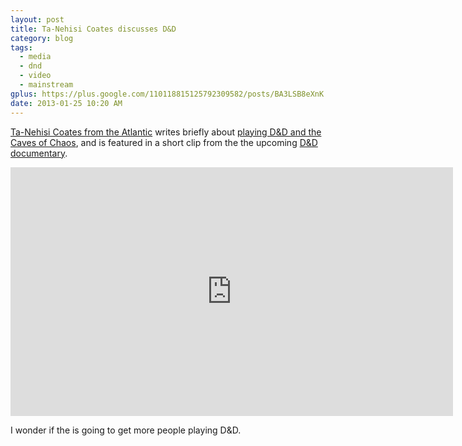 ```yaml
---
layout: post
title: Ta-Nehisi Coates discusses D&D
category: blog
tags:
  - media
  - dnd
  - video
  - mainstream
gplus: https://plus.google.com/110118815125792309582/posts/BA3LSB8eXnK
date: 2013-01-25 10:20 AM
---
```


[Ta-Nehisi Coates from the Atlantic][1] writes briefly about [playing D&D and the Caves of Chaos][2], and is featured in a short clip from the the upcoming [D&D documentary][3].

<iframe class="youtube" width="708" height="398" src="http://www.youtube.com/embed/M8Pis2bqcIY" frameborder="0">&nbsp;</iframe>

I wonder if the is going to get more people playing D&D.

[1]: http://www.theatlantic.com/ta-nehisi-coates/
[2]: http://www.theatlantic.com/entertainment/archive/2013/01/growing-up-in-the-caves-of-chaos/267107/
[3]: http://dndadoc.com/